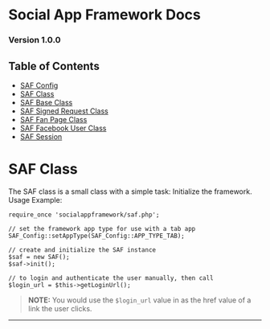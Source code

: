 # Social App Framework Docs
### Version 1.0.0

## Table of Contents

* [SAF Config](saf_config.md)
* [SAF Class](saf.md)
* [SAF Base Class](saf_base.md)
* [SAF Signed Request Class](saf_signed_request.md)
* [SAF Fan Page Class](saf_fan_page.md)
* [SAF Facebook User Class](saf_facebook_user.md)
* [SAF Session](saf_session.md)

# SAF Class
The SAF class is a small class with a simple task: Initialize the framework.
Usage Example:

    require_once 'socialappframework/saf.php';

    // set the framework app type for use with a tab app
    SAF_Config::setAppType(SAF_Config::APP_TYPE_TAB);

    // create and initialize the SAF instance
    $saf = new SAF();
    $saf->init();

    // to login and authenticate the user manually, then call
    $login_url = $this->getLoginUrl();

>**NOTE:** You would use the `$login_url` value in as the href value of a link
the user clicks.

***
